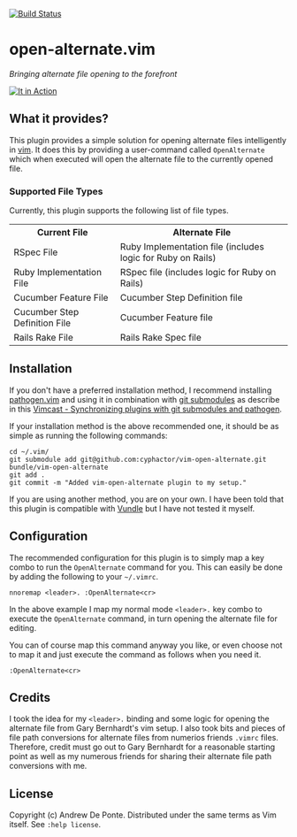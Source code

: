 [![Build Status](https://travis-ci.org/cyphactor/vim-open-alternate.svg?branch=master)](https://travis-ci.org/cyphactor/vim-open-alternate)

# open-alternate.vim

*Bringing alternate file opening to the forefront*

[![It in Action](http://andrewdeponte.com/vim-open-alternate/images/vim-open-alternate-intro-screenshot.png)](https://vimeo.com/66043605)

## What it provides?

This plugin provides a simple solution for opening alternate files
intelligently in [vim](http://www.vim.org). It does this by providing a
user-command called `OpenAlternate` which when executed will open the
alternate file to the currently opened file.

### Supported File Types

Currently, this plugin supports the following list of file types.

<table>
  <tr>
    <th>
      Current File
    </th>
    <th>
      Alternate File
    </th>
  </tr>
  <tr>
    <td>
      RSpec File
    </td>
    <td>
      Ruby Implementation file (includes logic for Ruby on Rails)
    </td>
  </tr>
  <tr>
    <td>
      Ruby Implementation File
    </td>
    <td>
      RSpec file (includes logic for Ruby on Rails)
    </td>
  </tr>
  <tr>
    <td>
      Cucumber Feature File
    </td>
    <td>
      Cucumber Step Definition file
    </td>
  </tr>
  <tr>
    <td>
      Cucumber Step Definition File
    </td>
    <td>
      Cucumber Feature file
    </td>
  </tr>
  <tr>
    <td>
      Rails Rake File
    </td>
    <td>
      Rails Rake Spec file
    </td>
  </tr>
</table>

## Installation

If you don't have a preferred installation method, I recommend installing
[pathogen.vim](https://github.com/tpope/vim-pathogen) and using it in
combination with [git
submodules](http://git-scm.com/book/en/Git-Tools-Submodules) as describe in
this [Vimcast - Synchronizing plugins with git submodules and
pathogen](http://vimcasts.org/episodes/synchronizing-plugins-with-git-submodules-and-pathogen/).

If your installation method is the above recommended one, it should be as
simple as running the following commands:

    cd ~/.vim/
    git submodule add git@github.com:cyphactor/vim-open-alternate.git bundle/vim-open-alternate
    git add .
    git commit -m "Added vim-open-alternate plugin to my setup."

If you are using another method, you are on your own. I have been told that
this plugin is compatible with [Vundle](http://github.com/gmarik/vundle)
but I have not tested it myself.

## Configuration

The recommended configuration for this plugin is to simply map a key combo to
run the `OpenAlternate` command for you. This can easily be done by adding the
following to your `~/.vimrc`.

    nnoremap <leader>. :OpenAlternate<cr>

In the above example I map my normal mode `<leader>.` key combo to execute the
`OpenAlternate` command, in turn opening the alternate file for editing.

You can of course map this command anyway you like, or even choose not to map
it and just execute the command as follows when you need it.

    :OpenAlternate<cr>

## Credits

I took the idea for my `<leader>.` binding and some logic for opening the
alternate file from Gary Bernhardt's vim setup. I also took bits and pieces of
file path conversions for alternate files from numerios friends `.vimrc`
files. Therefore, credit must go out to Gary Bernhardt for a reasonable
starting point as well as my numerous friends for sharing their alternate
file path conversions with me.

## License

Copyright (c) Andrew De Ponte. Distributed under the same terms as Vim itself.
See `:help license`.
